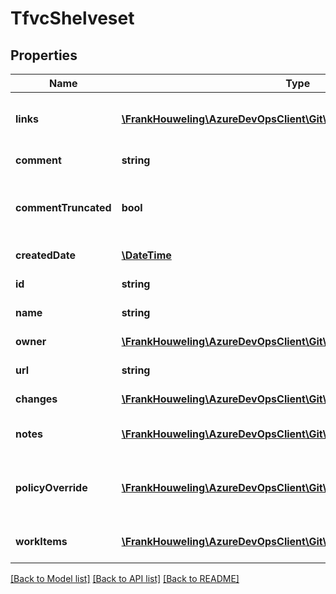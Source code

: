 # TfvcShelveset

## Properties
Name | Type | Description | Notes
------------ | ------------- | ------------- | -------------
**links** | [**\FrankHouweling\AzureDevOpsClient\Git\Model\ReferenceLinks**](ReferenceLinks.md) | List of reference links for the shelveset. | [optional] 
**comment** | **string** | Shelveset comment. | [optional] 
**commentTruncated** | **bool** | Shelveset comment truncated as applicable. | [optional] 
**createdDate** | [**\DateTime**](\DateTime.md) | Shelveset create date. | [optional] 
**id** | **string** | Shelveset Id. | [optional] 
**name** | **string** | Shelveset name. | [optional] 
**owner** | [**\FrankHouweling\AzureDevOpsClient\Git\Model\IdentityRef**](IdentityRef.md) | Shelveset Owner. | [optional] 
**url** | **string** | Shelveset Url. | [optional] 
**changes** | [**\FrankHouweling\AzureDevOpsClient\Git\Model\TfvcChange[]**](TfvcChange.md) | List of changes. | [optional] 
**notes** | [**\FrankHouweling\AzureDevOpsClient\Git\Model\CheckinNote[]**](CheckinNote.md) | List of checkin notes. | [optional] 
**policyOverride** | [**\FrankHouweling\AzureDevOpsClient\Git\Model\TfvcPolicyOverrideInfo**](TfvcPolicyOverrideInfo.md) | Policy override information if applicable. | [optional] 
**workItems** | [**\FrankHouweling\AzureDevOpsClient\Git\Model\AssociatedWorkItem[]**](AssociatedWorkItem.md) | List of associated workitems. | [optional] 

[[Back to Model list]](../README.md#documentation-for-models) [[Back to API list]](../README.md#documentation-for-api-endpoints) [[Back to README]](../README.md)



